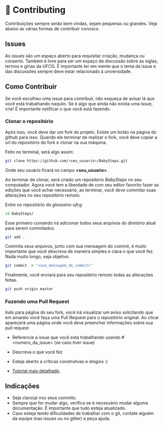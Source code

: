 # :pencil: Contributing

Contribuições sempre serão bem vindas, sejam pequenas ou grandes. Veja abaixo as várias formas de contribuir conosco.

## Issues

As issues são um espaço aberto para requisitar criação, mudança ou conserto. Também é livre para ser um espaço de discussão sobre as siglas, termos 
e gírias da UFCG. É importante ter em mente que o tema da issue e das discussões sempre deve estar relacionado à universidade.


## Como Contribuir

Se você escolheu uma issue para contribuir, não esqueça de avisar lá que você está trabalhando naquilo. 
Se é algo que ainda não exista uma issue, crie! É importante notificar o que você está fazendo.

### Clonar o repositório

Após isso, você deve dar um fork do projeto. Existe um botão na página do github para isso. Quando ele terminar de realizar o fork, você deve copiar a url do 
repositório do fork e clonar na sua máquina. 

Feito no terminal, será algo assim:
```sh
git clone https://github.com/<seu_usuario>/BabySteps.git
```

Onde seu usuário ficará no campo **<seu_usuario>**.

Ao terminar de clonar, será criado um repositório *BabySteps* no seu computador. Agora você tem a liberdade de com seu editor favorito fazer as edições que você achar necessário, ao terminar, você deve commitar suas alterações no seu repositório remoto.

Entre no repositório do *glossario-ufcg*

```sh
cd BabySteps/
```

Esse primeiro comando irá adicionar todos seus arquivos do diretório atual para serem commitados.

```sh
git add . 
```

Commita seus arquivos, junto com sua mensagem do commit, é muito importante que você descreva de maneira simples e clara o que você fez. Nada muito longo, seja objetivo.

```sh
git commit -m "<sua_mensagem_de_commit>"
```

Finalmente, você enviará para seu repositório remoto todas as alterações feitas.

```sh
git push origin master
```

### Fazendo uma Pull Request

Indo para página do seu fork, você irá visualizar um aviso solicitando que em amarelo você faça uma Pull Request para o repositório original. Ao clicar apareçerá uma página onde você deve preencher informações sobre sua pull request

- Referencie a issue que você está trabalhando usando #<numero_da_issue> (se caso tiver issue)

- Descreva o que você fez

- Esteja aberto a críticas construtivas e elogios :)

- [Tutorial mais detalhado](https://blog.da2k.com.br/2015/02/04/git-e-github-do-clone-ao-pull-request/).

## Indicações
- Seja claro(a) nos seus commits.
- Sempre que for mudar algo, verifica se é necessário mudar alguma documentação. É importante que tudo esteja atualizado.
- Caso esteja tendo dificuldades de trabalhar com o git, contate alguém da equipe (nas issues ou no gitter) e peça ajuda.

